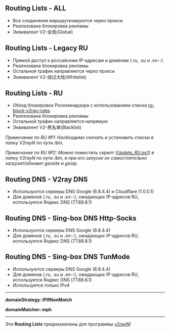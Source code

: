 ## **Routing Lists - ALL**
- Все соединения маршрутизируются через прокси
- Реализована блокировка рекламы
- Эквивалент V2-全局(Global)

## **Routing Lists - Legacy RU**
- Прямой доступ к российским IP-адресам и доменам (.ru, .su и .xn--)
- Реализована блокировка рекламы
- Остальной трафик направляется через прокси
- Эквивалент V2-绕过大陆(Whitelist)

## **Routing Lists - RU**
- Обход блокировок Роскомнадзора с использованием списка [ru-block-v2ray-rules](https://github.com/Nidelon/ru-block-v2ray-rules)
- Реализована блокировка рекламы
- Остальной трафик направляется напрямую
- Эквивалент V2-黑名单(Blacklist)

*Примечание по RU №1: Необходимо скачать и установить списки в папку V2rayN по пути /bin.*

*Примечание по RU №2: Можно поместить скрипт ([Update_RU.ps1](https://github.com/Ddarkover/V2rayNListRU/blob/main/Update_RU.ps1)) в папку V2rayN по пути /bin, и при его запуске он самостоятельно загрузит/обновит geosite и geoip.*

## **Routing DNS - V2ray DNS**
- Используются серверы DNS Google (8.8.4.4) и Cloudflare (1.0.0.1)
- Для доменов (.ru, .su и .xn--), ожидающих IP-адресов RU, используется Яндекс DNS (77.88.8.1)

## **Routing DNS - Sing-box DNS Http-Socks**
- Используются серверы DNS Google (8.8.4.4)
- Для доменов (.ru, .su и .xn--), ожидающих IP-адресов RU, используется Яндекс DNS (77.88.8.1)

## **Routing DNS - Sing-box DNS TunMode**
- Используются серверы DNS Google (8.8.4.4)
- Для доменов (.ru, .su и .xn--), ожидающих IP-адресов RU, используется Яндекс DNS (77.88.8.1)
- Используется только IPv4
---
**domainStrategy: IPIfNonMatch**

**domainMatcher: mph**

---
Эти **Routing Lists** предназначены для программы [v2rayN](https://github.com/2dust/v2rayN)!

